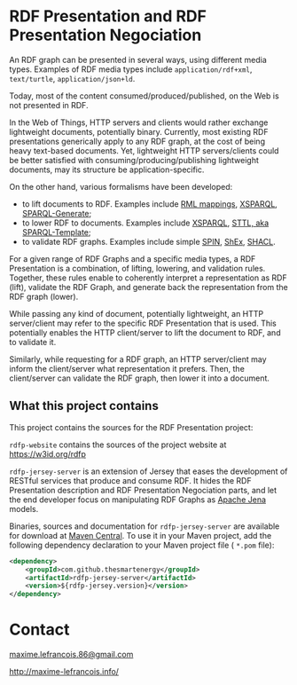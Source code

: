 # RDF Presentation and RDF Presentation Negociation

An RDF graph can be presented in several ways, using different media types. Examples of RDF media types include `application/rdf+xml`, `text/turtle`, `application/json+ld`.

Today, most of the content consumed/produced/published, on the Web is not presented in RDF. 

In the Web of Things, HTTP servers and clients would rather exchange lightweight documents, potentially binary. 
Currently, most existing RDF presentations generically apply to any RDF graph, at the cost of being heavy text-based documents.
Yet, lightweight HTTP servers/clients could be better satisfied with consuming/producing/publishing lightweight documents, may its structure be application-specific.

On the other hand, various formalisms have been developed:
- to lift documents to RDF. Examples include [RML mappings](http://rml.io), [XSPARQL](http://xsparql.deri.org/), [SPARQL-Generate](http://w3id.org/sparql-generate/);
- to lower RDF to documents. Examples include [XSPARQL](http://xsparql.deri.org/), [STTL, aka SPARQL-Template](https://ns.inria.fr/sparql-template/);
- to validate RDF graphs. Examples include simple [SPIN](http://spinrdf.org/), [ShEx](http://shexspec.github.io), [SHACL](https://www.w3.org/TR/shacl/). 

For a given range of RDF Graphs and a specific media types, a RDF Presentation is a combination, of lifting, lowering, and validation rules. Together, these rules enable to coherently interpret a representation as RDF (lift), validate the RDF Graph, and generate back the representation from the RDF graph (lower).

While passing any kind of document, potentially lightweight, an HTTP server/client may refer to the specific RDF Presentation that is used. This potentially enables the HTTP client/server to lift the document to RDF, and to validate it.

Similarly, while requesting for a RDF graph, an HTTP server/client may inform the client/server what representation it prefers. Then, the client/server can validate the RDF graph, then lower it into a document.

## What this project contains

This project contains the sources for the RDF Presentation project:

`rdfp-website` contains the sources of the project website at https://w3id.org/rdfp

`rdfp-jersey-server` is an extension of Jersey that eases the development of RESTful services that produce and consume RDF. It hides the RDF Presentation description and RDF Presentation Negociation parts, and let the end developer focus on manipulating RDF Graphs as [Apache Jena](http://jena.apache.org/) models.

Binaries, sources and documentation for `rdfp-jersey-server` are available for download at [Maven Central](http://search.maven.org/#search%7Cga%7C1%7Crdfp-jersey%22). To use it in your Maven project, add the following dependency declaration to your Maven project file ( `*.pom` file):
 
```xml
<dependency>
    <groupId>com.github.thesmartenergy</groupId>
    <artifactId>rdfp-jersey-server</artifactId>
    <version>${rdfp-jersey.version}</version>
</dependency>
```

# Contact

maxime.lefrancois.86@gmail.com

http://maxime-lefrancois.info/

